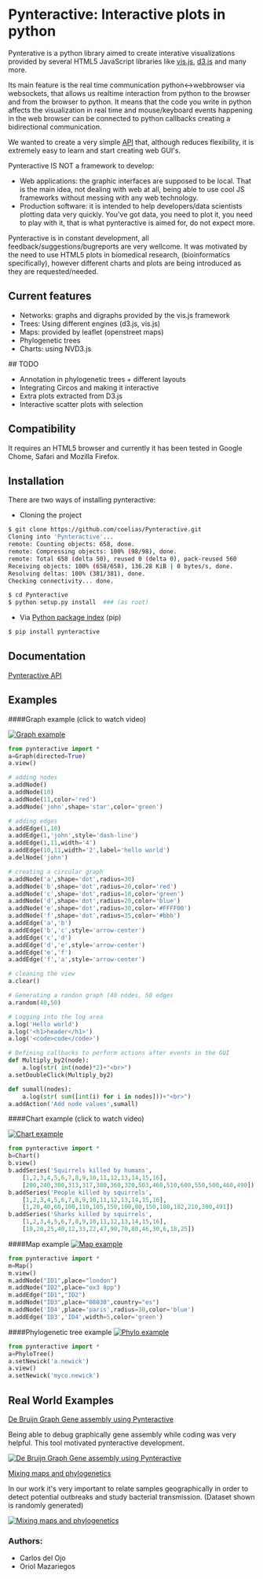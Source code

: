 # Pynteractive: Interactive plots in python
Pynterative is a python library aimed to create interative visualizations provided by several HTML5 JavaScript libraries like [vis.js](http://visjs.org/), [d3.js](http://d3js.org/) and many more.

Its main feature is the real time communication python<->webbrowser via websockets, that allows us realtime interaction from python to the browser and from the browser to python. It means that the code you  write in python affects the visualization in real time and mouse/keyboard events happening in the web browser can be connected to python callbacks creating a bidirectional communication. 

We wanted to create a very simple [API](http://coelias.github.io/Pynteractive/html/) that, although reduces flexibility, it is extremely easy to learn and start creating web GUI's.

Pynteractive IS NOT a framework to develop: 
* Web applications: the graphic interfaces are supposed to be local. That is the main idea, not dealing with web at all, being able to use cool JS frameworks without messing with any web technology.
* Production software: it is intended to help developers/data scientists plotting data very quickly. You've got data, you need to plot it, you need to play with it, that is what pynteractive is aimed for, do not expect more.

Pynteractive is in constant development, all feedback/suggestions/bugreports are very wellcome. It was motivated by the need to use HTML5 plots in biomedical research, (bioinformatics specifically), however different charts and plots are being introduced as they are requested/needed. 



## Current features

* Networks: graphs and digraphs provided by the vis.js framework
* Trees: Using different engines (d3.js, vis.js)
* Maps: provided by leaflet (openstreet maps)
* Phylogenetic trees
* Charts: using NVD3.js

## TODO

* Annotation in phylogenetic trees + different layouts 
* Integrating Circos and making it interactive
* Extra plots extracted from D3.js
* Interactive scatter plots with selection

## Compatibility

It requires an HTML5 browser and currently it has been tested in Google Chome, Safari and Mozilla Firefox.

## Installation

There are two ways of installing pynteractive:

* Cloning the project

```bash
$ git clone https://github.com/coelias/Pynteractive.git
Cloning into 'Pynteractive'...
remote: Counting objects: 658, done.
remote: Compressing objects: 100% (98/98), done.
remote: Total 658 (delta 50), reused 0 (delta 0), pack-reused 560
Receiving objects: 100% (658/658), 136.28 KiB | 0 bytes/s, done.
Resolving deltas: 100% (381/381), done.
Checking connectivity... done.

$ cd Pynteractive
$ python setup.py install  ### (as root)
```
 
* Via [Python package index](https://pypi.python.org/pypi/pip) (pip)
```bash
$ pip install pynteractive
```

## Documentation

[Pynteractive API](http://coelias.github.io/Pynteractive/html/)

## Examples

####Graph example (click to watch video)

[![Graph example](http://coelias.github.io/Pynteractive/imgs/GraphGif.gif)](https://vimeo.com/128141946)

```python
from pynteractive import *
a=Graph(directed=True)
a.view()

# adding nodes
a.addNode()
a.addNode(10)
a.addNode(11,color='red')
a.addNode('john',shape='star',color='green')

# adding edges
a.addEdge(1,10)
a.addEdge(1,'john',style='dash-line')
a.addEdge(1,11,width='4')
a.addEdge(10,11,width='2',label='hello world')
a.delNode('john')

# creating a circular graph
a.addNode('a',shape='dot',radius=30)
a.addNode('b',shape='dot',radius=20,color='red')
a.addNode('c',shape='dot',radius=10,color='green')
a.addNode('d',shape='dot',radius=20,color='blue')
a.addNode('e',shape='dot',radius=30,color='#FFFF00')
a.addNode('f',shape='dot',radius=35,color='#bbb')
a.addEdge('a','b')
a.addEdge('b','c',style='arrow-center')
a.addEdge('c','d')
a.addEdge('d','e',style='arrow-center')
a.addEdge('e','f')
a.addEdge('f','a',style='arrow-center')

# cleaning the view
a.clear()

# Generating a randon graph (40 nodes, 50 edges
a.random(40,50)

# Logging into the log area
a.log('Hello world')
a.log('<h1>header</h1>')
a.log('<code>code</code>')

# Defining callbacks to perform actions after events in the GUI
def Multiply_by2(node):
    a.log(str( int(node)*2)+"<br>")
a.setDoubleClick(Multiply_by2)

def sumall(nodes):
    a.log(str( sum([int(i) for i in nodes]))+"<br>")
a.addAction('Add node values',sumall)
```

####Chart example (click to watch video)

[![Chart example](http://coelias.github.io/Pynteractive/imgs/ChartGif.gif)](https://vimeo.com/128177043)

```python
from pynteractive import *
b=Chart()
b.view()
b.addSeries('Squirrels killed by humans',
    [1,2,3,4,5,6,7,8,9,10,11,12,13,14,15,16],
    [200,240,300,313,317,380,360,320,503,460,510,600,550,500,460,490]) 
b.addSeries('People killed by squirrels',
    [1,2,3,4,5,6,7,8,9,10,11,12,13,14,15,16],
    [1,20,40,60,100,110,105,150,100,80,150,180,182,210,300,491])
b.addSeries('Sharks killed by squirrels',
    [1,2,3,4,5,6,7,8,9,10,11,12,13,14,15,16],
    [10,20,25,40,12,33,22,47,90,70,80,46,30,6,18,25])
```

####Map example
[![Map example](http://coelias.github.io/Pynteractive/imgs/map.png)](http://coelias.github.io/Pynteractive/imgs/map.png)


```python
from pynteractive import *
m=Map()
m.view()
m.addNode("ID1",place="london")
m.addNode("ID2",place="ox3 8pp")
m.addEdge("ID1","ID2")
m.addNode("ID3",place="08030",country="es")
m.addNode('ID4',place='paris',radius=30,color='blue')
m.addEdge('ID3','ID4',width=5,color='green')
```

####Phylogenetic tree example
[![Phylo example](http://coelias.github.io/Pynteractive/imgs/phylo.png)](http://coelias.github.io/Pynteractive/imgs/phylo.png)


```python
from pynteractive import *
a=PhyloTree()
a.setNewick('a.newick')
a.view()
a.setNewick('myco.newick')
```
## Real World Examples

[De Bruijn Graph Gene assembly using Pynteractive](https://vimeo.com/128206058)

Being able to debug graphically gene assembly while coding was very helpful. This tool motivated pynteractive development.

[![De Bruijn Graph Gene assembly using Pynteractive](http://coelias.github.io/Pynteractive/imgs/debruijn.gif)](https://vimeo.com/128206058)

[Mixing maps and phylogenetics](https://vimeo.com/128260245)

In our work it's very important to relate samples geographically in order to detect potential outbreaks and study bacterial transmission. (Dataset shown is randomly generated)

[![Mixing maps and phylogenetics](http://coelias.github.io/Pynteractive/imgs/phylomap.gif)](https://vimeo.com/128260245)

### Authors:
 - Carlos del Ojo
 - Oriol Mazariegos
